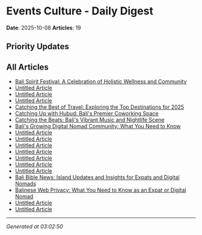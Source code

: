 # Events Culture - Daily Digest

**Date**: 2025-10-08
**Articles**: 19

## Priority Updates

## All Articles

- [Bali Spirit Festival: A Celebration of Holistic Wellness and Community](article_c9e0bcd2.md)
- [Untitled Article](article_b3541ed1.md)
- [Untitled Article](article_7c236e2f.md)
- [Untitled Article](article_eec1d6b4.md)
- [Catching the Best of Travel: Exploring the Top Destinations for 2025](article_606cb696.md)
- [Catching Up with Hubud: Bali's Premier Coworking Space](article_ff82c12a.md)
- [Catching the Beats: Bali's Vibrant Music and Nightlife Scene](article_d8f1a974.md)
- [Bali's Growing Digital Nomad Community: What You Need to Know](article_aa322f0e.md)
- [Untitled Article](article_039b92c6.md)
- [Untitled Article](article_637d677d.md)
- [Untitled Article](article_864ba174.md)
- [Untitled Article](article_7e35a37b.md)
- [Untitled Article](article_423e9ca0.md)
- [Untitled Article](article_8a8be785.md)
- [Untitled Article](article_2a55c0f8.md)
- [Bali Bible News: Island Updates and Insights for Expats and Digital Nomads](article_44128671.md)
- [Balinese Web Privacy: What You Need to Know as an Expat or Digital Nomad](article_ccbeeaf4.md)
- [Untitled Article](article_e25fb899.md)
- [Untitled Article](article_a0dc7e6b.md)

---
*Generated at 03:02:50*
